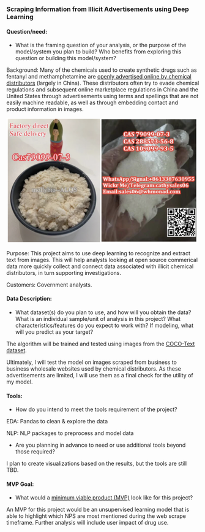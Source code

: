 ### Scraping Information from Illicit Advertisements using Deep Learning

#### Question/need:
* What is the framing question of your analysis, or the purpose of the model/system you plan to build? Who benefits from exploring this question or building this model/system?

Background: Many of the chemicals used to create synthetic drugs such as fentanyl and methamphetamine are [openly advertised online by chemical distributors](https://www.scmp.com/magazines/post-magazine/long-reads/article/3123109/chinas-fentanyl-connection-suppliers-fuelling) (largely in China). These distributors often try to evade chemical regulations and subsequent online marketplace regulations in China and the United States through advertisements using terms and spellings that are not easily machine readable, as well as through embedding contact and product information in images. 

<img src="https://github.com/tyrnaki/metis_coursework/blob/main/Text_Recognition/images/Combined.png" alt="drawing" width="500" position='absolute' float='right'/>


Purpose: This project aims to use deep learning to recognize and extract text from images. This will help analysts looking at open source commerical data more quickly collect and connect data associated with illicit chemical distributors, in turn supporting investigations. 

Customers: Government analysts.

#### Data Description:
* What dataset(s) do you plan to use, and how will you obtain the data? What is an individual sample/unit of analysis in this project? What characteristics/features do you expect to work with? If modeling, what will you predict as your target?

The algorithm will be trained and tested using images from the [COCO-Text dataset](https://bgshih.github.io/cocotext/#h2-download).  

Ultimately, I will test the model on images scraped from business to business wholesale websites used by chemical distributors. As these advertisements are limited, I will use them as a final check for the utility of my model. 


#### Tools:
* How do you intend to meet the tools requirement of the project? 

EDA: Pandas to clean & explore the data

NLP: NLP packages to preprocess and model data

* Are you planning in advance to need or use additional tools beyond those required?

I plan to create visualizations based on the results, but the tools are still TBD.

#### MVP Goal:
* What would a [minimum viable product (MVP)](./mvp.md) look like for this project?

An MVP for this project would be an unsupervised learning model that is able to highlight which NPS are most mentioned during the web scrape timeframe. Further analysis will include user impact of drug use. 
